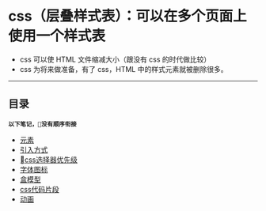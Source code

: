 # css（层叠样式表）：可以在多个页面上使用一个样式表

* css 可以使 HTML 文件缩减大小（跟没有 css 的时代做比较）
* css 为将来做准备，有了 css，HTML 中的样式元素就被删除很多。

---

## 目录

**`以下笔记，没有顺序衔接`**

* [元素](css/01元素.md)
* [引入方式](css/02引入方式.md)
* [css选择器优先级](css/05CSS性质.md)
* [字体图标](css/07font.md)
* [盒模型](css/03盒模型.md)
* [css代码片段](css/代码片段.md)
* [动画](css/动画.md)

